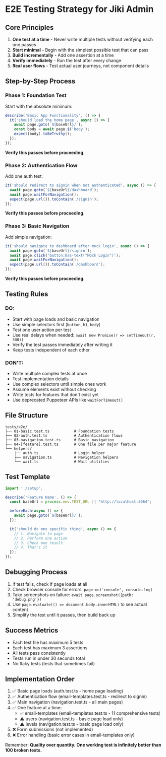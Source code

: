 # E2E Testing Strategy for Jiki Admin

## Core Principles

1. **One test at a time** - Never write multiple tests without verifying each one passes
2. **Start minimal** - Begin with the simplest possible test that can pass
3. **Build incrementally** - Add one assertion at a time
4. **Verify immediately** - Run the test after every change
5. **Real user flows** - Test actual user journeys, not component details

## Step-by-Step Process

### Phase 1: Foundation Test
Start with the absolute minimum:
```javascript
describe('Basic App Functionality', () => {
  it('should load the home page', async () => {
    await page.goto(`${baseUrl}/`);
    const body = await page.$('body');
    expect(body).toBeTruthy();
  });
});
```
**Verify this passes before proceeding.**

### Phase 2: Authentication Flow
Add one auth test:
```javascript
it('should redirect to signin when not authenticated', async () => {
  await page.goto(`${baseUrl}/dashboard`);
  await page.waitForNavigation();
  expect(page.url()).toContain('/signin');
});
```
**Verify this passes before proceeding.**

### Phase 3: Basic Navigation
Add simple navigation:
```javascript
it('should navigate to dashboard after mock login', async () => {
  await page.goto(`${baseUrl}/signin`);
  await page.click('button:has-text("Mock Login")');
  await page.waitForNavigation();
  expect(page.url()).toContain('/dashboard');
});
```
**Verify this passes before proceeding.**

## Testing Rules

### DO:
- Start with page loads and basic navigation
- Use simple selectors first (`button`, `h1`, `body`)
- Test one user action per test
- Use real delays when needed: `await new Promise(r => setTimeout(r, 500))`
- Verify the test passes immediately after writing it
- Keep tests independent of each other

### DON'T:
- Write multiple complex tests at once
- Test implementation details
- Use complex selectors until simple ones work
- Assume elements exist without checking
- Write tests for features that don't exist yet
- Use deprecated Puppeteer APIs like `waitForTimeout()`

## File Structure
```
tests/e2e/
├── 01-basic.test.ts           # Foundation tests
├── 02-auth.test.ts            # Authentication flows
├── 03-navigation.test.ts      # Basic navigation
├── 04-[feature].test.ts       # One file per major feature
└── helpers/
    ├── auth.ts                # Login helper
    ├── navigation.ts          # Navigation helpers
    └── wait.ts                # Wait utilities
```

## Test Template
```typescript
import './setup';

describe('Feature Name', () => {
  const baseUrl = process.env.TEST_URL || "http://localhost:3064";

  beforeEach(async () => {
    await page.goto(`${baseUrl}/`);
  });

  it('should do one specific thing', async () => {
    // 1. Navigate to page
    // 2. Perform one action
    // 3. Check one result
    // 4. That's it
  });
});
```

## Debugging Process
1. If test fails, check if page loads at all
2. Check browser console for errors: `page.on('console', console.log)`
3. Take screenshots on failure: `await page.screenshot({path: 'debug.png'})`
4. Use `page.evaluate(() => document.body.innerHTML)` to see actual content
5. Simplify the test until it passes, then build back up

## Success Metrics
- Each test file has maximum 5 tests
- Each test has maximum 3 assertions
- All tests pass consistently
- Tests run in under 30 seconds total
- No flaky tests (tests that sometimes fail)

## Implementation Order
1. ✅ Basic page loads (auth.test.ts - home page loading)
2. ✅ Authentication flow (email-templates.test.ts - redirect to signin)
3. ✅ Main navigation (navigation.test.ts - all main pages)
4. ✅ One feature at a time:
   - ✅ email-templates (email-templates.test.ts - 11 comprehensive tests)
   - ⚠️ users (navigation.test.ts - basic page load only)
   - ⚠️ levels (navigation.test.ts - basic page load only)
5. ❌ Form submissions (not implemented)
6. ❌ Error handling (basic error cases in email-templates only)

Remember: **Quality over quantity. One working test is infinitely better than 100 broken tests.**